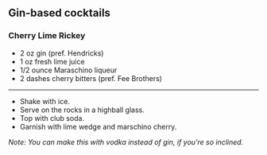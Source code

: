 ## Gin-based cocktails

### Cherry Lime Rickey
* 2 oz gin (pref. Hendricks)
* 1 oz fresh lime juice
* 1/2 ounce Maraschino liqueur
* 2 dashes cherry bitters (pref. Fee Brothers)

---
* Shake with ice.
* Serve on the rocks in a highball glass.
* Top with club soda.
* Garnish with lime wedge and marschino cherry.

*Note: You can make this with vodka instead of gin, if you're so inclined.*
